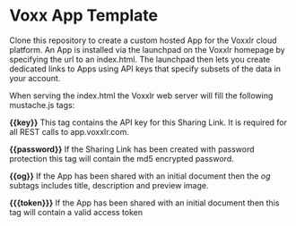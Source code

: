 # Voxx App Template
Clone this repository to create a custom hosted App for the Voxxlr cloud platform. An App is installed via the launchpad on the Voxxlr homepage by specifying the url to an index.html. The launchpad then lets you create dedicated links to Apps using API keys that specify subsets of the data in your account. 

When serving the index.html the Voxxlr web server will fill the following mustache.js tags:

**{{key}}**
This tag contains the API key for this Sharing Link. It is required for all REST calls to app.voxxlr.com. 

**{{password}}**
If the Sharing Link has been created with password protection this tag will contain the md5 encrypted password. 

**{{og}}**
If the App has been shared with an initial document then the *og* subtags includes title, description and preview image. 

**{{{token}}}**
If the App has been shared with an initial document then this tag will contain a valid access token
